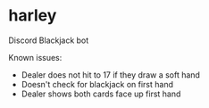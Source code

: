 # harley
Discord Blackjack bot

Known issues:
- Dealer does not hit to 17 if they draw a soft hand
- Doesn't check for blackjack on first hand
- Dealer shows both cards face up first hand
